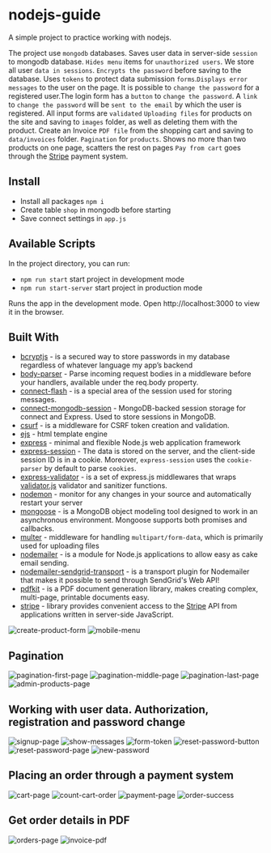 # nodejs-guide

A simple project to practice working with nodejs.

The project use `mongodb` databases.
Saves user data in server-side `session` to mongodb database.
`Hides menu` items for `unauthorized users`. 
We store all user `data in sessions`.
`Encrypts the password` before saving to the database. Uses `tokens` to protect data submission `forms`.`Displays error messages` to the user on the page.
It is possible to `change the password` for a registered user.The login form has a `button` to `change the password`. A `link` to `change the password` will be `sent to the email` by which the user is registered.
All input forms are `validated`
`Uploading files` for products on the site and saving to `images` folder, as well as deleting them with the product. Create an Invoice `PDF file` from the shopping cart and saving to `data/invoices` folder.
`Pagination` for `products`. Shows no more than two products on one page, scatters the rest on pages
`Pay from cart` goes through the [Stripe](https://stripe.com/) payment system.



## Install
* Install all packages  `npm i`
* Create table `shop` in mongodb before starting
* Save connect settings in `app.js`


## Available Scripts
In the project directory, you can run:
* `npm run start` start project in development mode
* `npm run start-server` start project in production mode

Runs the app in the development mode. Open http://localhost:3000 to view it in the browser.


## Built With
* [bcryptjs](https://github.com/dcodeIO/bcrypt.js) - is a secured way to store passwords in my database regardless of whatever language my app’s backend
* [body-parser](https://github.com/expressjs/body-parser) - Parse incoming request bodies in a middleware before your handlers, available under the req.body property.
* [connect-flash](https://github.com/jaredhanson/connect-flash) - is a special area of the session used for storing messages.
* [connect-mongodb-session](https://github.com/mongodb-js/connect-mongodb-session) - MongoDB-backed session storage for connect and Express. Used to store sessions in MongoDB.
* [csurf](https://github.com/expressjs/csurf) - is a middleware for CSRF token creation and validation.
* [ejs](https://github.com/mde/ejs) - html template engine
* [express](https://expressjs.com/ru/) - minimal and flexible Node.js web application framework
* [express-session](https://github.com/expressjs/session) - The data is stored on the server, and the client-side session ID is in a cookie. Moreover, `express-session` uses the `cookie-parser` by default to parse `cookies`.
* [express-validator](https://express-validator.github.io/docs/) - is a set of express.js middlewares that wraps [validator.js](https://github.com/validatorjs/validator.js) validator and sanitizer functions.
* [nodemon](https://nodemon.io/) - monitor for any changes in your source and automatically restart your server
* [mongoose](https://mongoosejs.com/) -  is a MongoDB object modeling tool designed to work in an asynchronous environment. Mongoose supports both promises and callbacks.
* [multer](https://github.com/expressjs/multer) - middleware for handling `multipart/form-data`, which is primarily used for uploading files
* [nodemailer](https://nodemailer.com/about/) - is a module for Node.js applications to allow easy as cake email sending.
* [nodemailer-sendgrid-transport](https://github.com/sendgrid/nodemailer-sendgrid-transport) - is a transport plugin for Nodemailer that makes it possible to send through SendGrid's Web API!
* [pdfkit](https://github.com/foliojs/pdfkit) -  is a PDF document generation library, makes creating complex, multi-page, printable documents easy.
* [stripe](https://github.com/stripe/stripe-node) - library provides convenient access to the [Stripe](https://stripe.com/) API from applications written in server-side JavaScript.



![create-product-form](./templates/create-product-form.jpg)
![mobile-menu](./templates/mobile-menu.jpg)

## Pagination
![pagination-first-page](./templates/pagination-first-page.jpg)
![pagination-middle-page](./templates/pagination-middle-page.jpg)
![pagination-last-page](./templates/pagination-last-page.jpg)
![admin-products-page](./templates/admin-products.jpg)

## Working with user data. Authorization, registration and password change
![signup-page](./templates/1.signpup-page.jpg)
![show-messages](./templates/2.show-messages.jpg)
![form-token](./templates/3.form-token.jpg)
![reset-password-button](./templates/4.reset-password-button.jpg)
![reset-password-page](./templates/5.reset-password-page.jpg)
![new-password](./templates/6.new-password.jpg)

## Placing an order through a payment system
![cart-page](./templates/cart-page.jpg)
![count-cart-order](./templates/count-cart-order.jpg)
![payment-page](./templates/payment-page.jpg)
![order-success](./templates/order-success.jpg)

## Get order details in PDF
![orders-page](./templates/orders-page.jpg)
![invoice-pdf](./templates/invoice-pdf.jpg)
